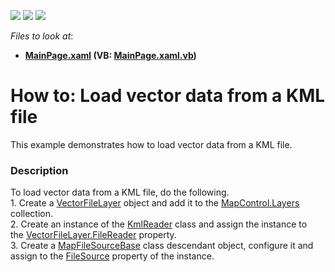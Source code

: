 <!-- default badges list -->
![](https://img.shields.io/endpoint?url=https://codecentral.devexpress.com/api/v1/VersionRange/128572276/14.2.3%2B)
[![](https://img.shields.io/badge/Open_in_DevExpress_Support_Center-FF7200?style=flat-square&logo=DevExpress&logoColor=white)](https://supportcenter.devexpress.com/ticket/details/T197158)
[![](https://img.shields.io/badge/📖_How_to_use_DevExpress_Examples-e9f6fc?style=flat-square)](https://docs.devexpress.com/GeneralInformation/403183)
<!-- default badges end -->
<!-- default file list -->
*Files to look at*:

* **[MainPage.xaml](./CS/LoadKmlFile/MainPage.xaml) (VB: [MainPage.xaml.vb](./VB/LoadKmlFile/MainPage.xaml.vb))**
<!-- default file list end -->
# How to: Load vector data from a KML file


<p>This example demonstrates how to load vector data from a KML file.</p>


<h3>Description</h3>

To load vector data from a KML file, do the following.<br />1. Create a&nbsp;<a href="https://documentation.devexpress.com/#XAML/clsDevExpressUIXamlMapVectorFileLayertopic">VectorFileLayer</a> object and add it&nbsp;to the&nbsp;<a href="https://documentation.devexpress.com/#XAML/DevExpressUIXamlMapMapControl_Layerstopic">MapControl.Layers</a> collection.<br />2. Create an instance of the&nbsp;<a href="https://documentation.devexpress.com/#XAML/clsDevExpressUIXamlMapKmlReadertopic">KmlReader</a> class and assign&nbsp;the instance&nbsp;to the&nbsp;<a href="https://documentation.devexpress.com/#XAML/DevExpressUIXamlMapVectorFileLayer_FileReadertopic">VectorFileLayer.FileReader</a> property.<br />3. Create&nbsp;a&nbsp;<a href="https://documentation.devexpress.com/#XAML/clsDevExpressUIXamlMapMapFileSourceBasetopic">MapFileSourceBase</a> class descendant object, configure it&nbsp;and assign to the&nbsp;<a href="https://documentation.devexpress.com/#XAML/DevExpressUIXamlMapMapFileReaderBase_FileSourcetopic">FileSource</a> property of the instance.

<br/>


